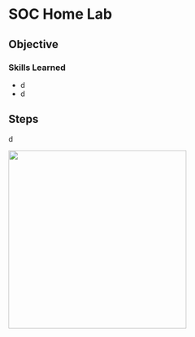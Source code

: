 # SOC Home Lab

## Objective

 

### Skills Learned

- d
- d

## Steps

d

<img src=".png" alt="" width="350">
